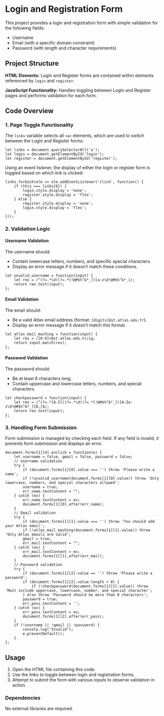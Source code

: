 <!DOCTYPE html>
<html lang="en">
<head>
    <meta charset="UTF-8">
    <meta name="viewport" content="width=device-width, initial-scale=1.0">
    <title>README - Login and Registration Form</title>
</head>
<body>
<h1>Login and Registration Form</h1>
<p>This project provides a login and registration form with simple validation for the following fields:</p>
<ul>
    <li>Username</li>
    <li>Email (with a specific domain constraint)</li>
    <li>Password (with length and character requirements)</li>
</ul>
<h2>Project Structure</h2>
<p><strong>HTML Elements:</strong> Login and Register forms are contained within elements referenced by <code>login</code> and <code>register</code>.</p>
<p><strong>JavaScript Functionality:</strong> Handles toggling between Login and Register pages and performs validation for each form.</p>

<h2>Code Overview</h2>

<h3>1. Page Toggle Functionality</h3>

<p>The <code>links</code> variable selects all <code>&lt;a&gt;</code> elements, which are used to switch between the Login and Register forms:</p>
<pre><code>let links = document.querySelectorAll('a');
let login = document.getElementById('login');
let register = document.getElementById('register');
</code></pre>

<p>Using an event listener, the display of either the login or register form is toggled based on which link is clicked:</p>
<pre><code>links.forEach(ele => ele.addEventListener('click', function() {
    if (this === links[0]) {
        login.style.display = 'none';
        register.style.display = 'flex';
    } else {
        register.style.display = 'none';
        login.style.display = 'flex';
    }
}));
</code></pre>

<h3>2. Validation Logic</h3>

<h4>Username Validation</h4>
<p>The username should:</p>
<ul>
    <li>Contain lowercase letters, numbers, and specific special characters.</li>
    <li>Display an error message if it doesn’t match these conditions.</li>
</ul>
<pre><code>let unvalid_username = function(input) {
    let rex = /^(?=.*\d)(?=.*[!@#$%^&*_])[a-z\d!@#$%^&*_]/;
    return rex.test(input);
};
</code></pre>

<h4>Email Validation</h4>
<p>The email should:</p>
<ul>
    <li>Be a valid Atlas email address (format: <code>[digits]@st.atlas.edu.tr</code>).</li>
    <li>Display an error message if it doesn’t match this format.</li>
</ul>
<pre><code>let atlas_mail_maching = function(input) {
    let rex = /[0-9]+@st.atlas.edu.tr/ig;
    return input.match(rex);
};
</code></pre>

<h4>Password Validation</h4>
<p>The password should:</p>
<ul>
    <li>Be at least 8 characters long.</li>
    <li>Contain uppercase and lowercase letters, numbers, and special characters.</li>
</ul>
<pre><code>let checkpassword = function(input) {
    let rex = /^(?=.*[A-Z])(?=.*\d)(?=.*[!@#$%^&*_])[A-Za-z\d!@#$%^&*_]{8,}$/;
    return rex.test(input);
};
</code></pre>

<h3>3. Handling Form Submission</h3>

<p>Form submission is managed by checking each field. If any field is invalid, it prevents form submission and displays an error.</p>
<pre><code>document.forms[1][4].onclick = function(e) {
    let username = false, gmail = false, password = false;
    // Username validation
    try {
        if (document.forms[1][0].value === '') throw 'Please write a name';
        if (!unvalid_username(document.forms[1][0].value)) throw 'Only lowercase, numbers, and special characters allowed';
        username = true;
        err_name.textContent = "";
    } catch (ex) {
        err_name.textContent = ex;
        document.forms[1][0].after(err_name);
    }
    // Email validation
    try {
        if (document.forms[1][1].value === '') throw 'You should add your Atlas email';
        if (!atlas_mail_maching(document.forms[1][1].value)) throw 'Only Atlas emails are valid';
        gmail = true;
        err_mail.textContent = "";
    } catch (ex) {
        err_mail.textContent = ex;
        document.forms[1][1].after(err_mail);
    }
    // Password validation
    try {
        if (document.forms[1][2].value == '') throw 'Please write a password';
        if (document.forms[1][2].value.length > 8) {
            if (!checkpassword(document.forms[1][2].value)) throw 'Must include uppercase, lowercase, number, and special character';
        } else throw 'Password should be more than 8 characters';
        password = true;
        err_pass.textContent = '';
    } catch (ex) {
        err_pass.textContent = ex;
        document.forms[1][2].after(err_pass);
    }
    if (!username || !gmail || !password) {
        console.log("Invalid");
        e.preventDefault();
    }
};
</code></pre>

<h2>Usage</h2>

<ol>
    <li>Open the HTML file containing this code.</li>
    <li>Use the links to toggle between login and registration forms.</li>
    <li>Attempt to submit the form with various inputs to observe validation in action.</li>
</ol>

<h3>Dependencies</h3>
<p>No external libraries are required.</p>

</body>
</html>

